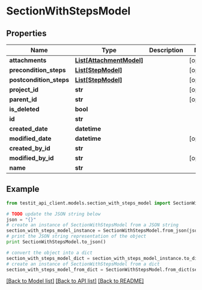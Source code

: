 # SectionWithStepsModel


## Properties
Name | Type | Description | Notes
------------ | ------------- | ------------- | -------------
**attachments** | [**List[AttachmentModel]**](AttachmentModel.md) |  | [optional] 
**precondition_steps** | [**List[StepModel]**](StepModel.md) |  | [optional] 
**postcondition_steps** | [**List[StepModel]**](StepModel.md) |  | [optional] 
**project_id** | **str** |  | [optional] 
**parent_id** | **str** |  | [optional] 
**is_deleted** | **bool** |  | 
**id** | **str** |  | 
**created_date** | **datetime** |  | 
**modified_date** | **datetime** |  | [optional] 
**created_by_id** | **str** |  | 
**modified_by_id** | **str** |  | [optional] 
**name** | **str** |  | 

## Example

```python
from testit_api_client.models.section_with_steps_model import SectionWithStepsModel

# TODO update the JSON string below
json = "{}"
# create an instance of SectionWithStepsModel from a JSON string
section_with_steps_model_instance = SectionWithStepsModel.from_json(json)
# print the JSON string representation of the object
print SectionWithStepsModel.to_json()

# convert the object into a dict
section_with_steps_model_dict = section_with_steps_model_instance.to_dict()
# create an instance of SectionWithStepsModel from a dict
section_with_steps_model_from_dict = SectionWithStepsModel.from_dict(section_with_steps_model_dict)
```
[[Back to Model list]](../README.md#documentation-for-models) [[Back to API list]](../README.md#documentation-for-api-endpoints) [[Back to README]](../README.md)


